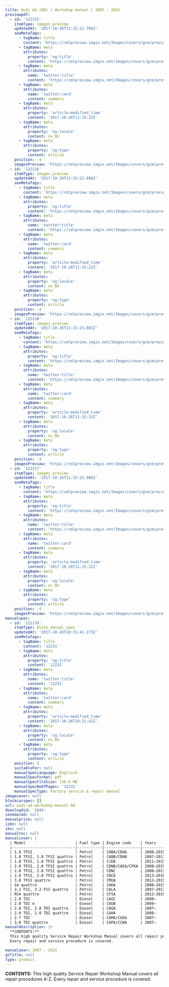 ```yaml
---
title: Audi A4 (B8) | Workshop manual | 2007 - 2015
previewpdf:
  - id: '122215'
    itemType: images_preview
    updatedAt: '2017-10-26T11:15:22.786Z'
    seoMetaTags:
      - tagName: title
        content: 'https://cmlpreview.imgix.net/Images/covers/gcm/preview/pr-1044-1.jpg'
      - tagName: meta
        attributes:
          property: 'og:title'
          content: 'https://cmlpreview.imgix.net/Images/covers/gcm/preview/pr-1044-1.jpg'
      - tagName: meta
        attributes:
          name: 'twitter:title'
          content: 'https://cmlpreview.imgix.net/Images/covers/gcm/preview/pr-1044-1.jpg'
      - tagName: meta
        attributes:
          name: 'twitter:card'
          content: summary
      - tagName: meta
        attributes:
          property: 'article:modified_time'
          content: '2017-10-26T11:15:22Z'
      - tagName: meta
        attributes:
          property: 'og:locale'
          content: nv_NV
      - tagName: meta
        attributes:
          property: 'og:type'
          content: article
    position: -4
    imagesPreview: 'https://cmlpreview.imgix.net/Images/covers/gcm/preview/pr-1044-1.jpg'
  - id: '122216'
    itemType: images_preview
    updatedAt: '2017-10-26T11:15:22.886Z'
    seoMetaTags:
      - tagName: title
        content: 'https://cmlpreview.imgix.net/Images/covers/gcm/preview/pr-1044-2.jpg'
      - tagName: meta
        attributes:
          property: 'og:title'
          content: 'https://cmlpreview.imgix.net/Images/covers/gcm/preview/pr-1044-2.jpg'
      - tagName: meta
        attributes:
          name: 'twitter:title'
          content: 'https://cmlpreview.imgix.net/Images/covers/gcm/preview/pr-1044-2.jpg'
      - tagName: meta
        attributes:
          name: 'twitter:card'
          content: summary
      - tagName: meta
        attributes:
          property: 'article:modified_time'
          content: '2017-10-26T11:15:22Z'
      - tagName: meta
        attributes:
          property: 'og:locale'
          content: nv_NV
      - tagName: meta
        attributes:
          property: 'og:type'
          content: article
    position: -4
    imagesPreview: 'https://cmlpreview.imgix.net/Images/covers/gcm/preview/pr-1044-2.jpg'
  - id: '122218'
    itemType: images_preview
    updatedAt: '2017-10-26T11:15:23.083Z'
    seoMetaTags:
      - tagName: title
        content: 'https://cmlpreview.imgix.net/Images/covers/gcm/preview/pr-1044-3.jpg'
      - tagName: meta
        attributes:
          property: 'og:title'
          content: 'https://cmlpreview.imgix.net/Images/covers/gcm/preview/pr-1044-3.jpg'
      - tagName: meta
        attributes:
          name: 'twitter:title'
          content: 'https://cmlpreview.imgix.net/Images/covers/gcm/preview/pr-1044-3.jpg'
      - tagName: meta
        attributes:
          name: 'twitter:card'
          content: summary
      - tagName: meta
        attributes:
          property: 'article:modified_time'
          content: '2017-10-26T11:15:23Z'
      - tagName: meta
        attributes:
          property: 'og:locale'
          content: nv_NV
      - tagName: meta
        attributes:
          property: 'og:type'
          content: article
    position: -4
    imagesPreview: 'https://cmlpreview.imgix.net/Images/covers/gcm/preview/pr-1044-3.jpg'
  - id: '122217'
    itemType: images_preview
    updatedAt: '2017-10-26T11:15:22.968Z'
    seoMetaTags:
      - tagName: title
        content: 'https://cmlpreview.imgix.net/Images/covers/gcm/preview/pr-1044-4.jpg'
      - tagName: meta
        attributes:
          property: 'og:title'
          content: 'https://cmlpreview.imgix.net/Images/covers/gcm/preview/pr-1044-4.jpg'
      - tagName: meta
        attributes:
          name: 'twitter:title'
          content: 'https://cmlpreview.imgix.net/Images/covers/gcm/preview/pr-1044-4.jpg'
      - tagName: meta
        attributes:
          name: 'twitter:card'
          content: summary
      - tagName: meta
        attributes:
          property: 'article:modified_time'
          content: '2017-10-26T11:15:22Z'
      - tagName: meta
        attributes:
          property: 'og:locale'
          content: nv_NV
      - tagName: meta
        attributes:
          property: 'og:type'
          content: article
    position: -4
    imagesPreview: 'https://cmlpreview.imgix.net/Images/covers/gcm/preview/pr-1044-4.jpg'
manualspec:
  - id: '122178'
    itemType: block_manual_spec
    updatedAt: '2017-10-26T10:31:41.273Z'
    seoMetaTags:
      - tagName: title
        content: '12231'
      - tagName: meta
        attributes:
          property: 'og:title'
          content: '12231'
      - tagName: meta
        attributes:
          name: 'twitter:title'
          content: '12231'
      - tagName: meta
        attributes:
          name: 'twitter:card'
          content: summary
      - tagName: meta
        attributes:
          property: 'article:modified_time'
          content: '2017-10-26T10:31:41Z'
      - tagName: meta
        attributes:
          property: 'og:locale'
          content: nv_NV
      - tagName: meta
        attributes:
          property: 'og:type'
          content: article
    position: 5
    suitableFor: null
    manualSpecLanguage: Englisch
    manualSpecFormat: pdf
    manualSpecFileSize: 116.6 MB
    manualSpecNoOfPages: '12231'
    manualSpecType: Factory service & repair manual
imagecover: null
blockcarspec: []
url: audi-a4-workshop-manual-b8
downloadid: '1044'
sendowlmd: null
manualprice: null
isbn: null
sku: null
manualtoc: null
manualcover: |
  | Model                      | Fuel type | Engine code    | Years     | displacement / type                                 | Power@rpm                                | Torque@rpm                     | 
  |----------------------------|-----------|----------------|-----------|-----------------------------------------------------|------------------------------------------|--------------------------------| 
  | 1.8 TFSI                   | Petrol    | CABA/CDHA      | 2008–2015 | 1,798 cc (110 cu in) 16v I4 turbo                   | 120 PS (88 kW; 118 hp) @4500–6200        | 230 N·m (170 lb·ft) @1500–3650 | 
  | 1.8 TFSI, 1.8 TFSI quattro | Petrol    | CABB/CDHB      | 2007–2011 | 1,798 cc (110 cu in) 16v I4 turbo                   | 160 PS (118 kW; 158 hp) @4500–6200       | 250 N·m (184 lb·ft) @1500–4500 | 
  | 1.8 TFSI, 1.8 TFSI quattro | Petrol    | CJEB           | 2011–2015 | 1,798 cc (110 cu in) 16v I4 turbo                   | 170 PS (125 kW; 168 hp) @3800–6200       | 320 N·m (236 lb·ft) @1400–3700 | 
  | 2.0 TFSI, 2.0 TFSI quattro | Petrol    | CDNB/CAEA/CFKA | 2008–2015 | 1,984 cc (121.1 cu in) 16v I4 turbo                 | 180 PS (132 kW; 178 hp) @4000–6000       | 320 N·m (236 lb·ft) @1500–3900 | 
  | 2.0 TFSI, 2.0 TFSI quattro | Petrol    | CDNC           | 2008–2013 | 1,984 cc (121 cu in) 16v I4 turbo                   | 211 PS (155 kW; 208 hp) @4300–6000       | 350 N·m (258 lb·ft) @1500–4200 | 
  | 2.0 TFSI, 2.0 TFSI quattro | Petrol    | CNCD           | 2013–2016 | 1,984 cc (121 cu in) 16v I4 turbo                   | 225 PS (165 kW; 222 hp) @4500–6250       | 350 N·m (258 lb·ft) @1500–4500 | 
  | 3.0 TFSI quattro           | Petrol    | CMUA           | 2012–2015 | 2,995 cc (183 cu in) 24v V6 supercharged            | 272 PS (200 kW; 268 hp) @4780-6500       | 400 N·m (295 lb·ft) @2150–4780 | 
  | S4 quattro                 | Petrol    | CAKA           | 2008–2015 | 2,995 cc (183 cu in) 24v V6 supercharged            | 333 PS (245 kW; 328 hp) @5500–7000       | 440 N·m (325 lb·ft) @2900–5300 | 
  | 3.2 FSI, 3.2 FSI quattro   | Petrol    | CALA           | 2007–2011 | 3,197 cc (195 cu in) 24v V6                         | 265 PS (195 kW; 261 hp) @6500 @5500–7000 | 330 N·m (243 lb·ft) @3000–5000 | 
  | RS4 quattro                | Petrol    | CFSA           | 2012–2015 | 4,163 cc (254 cu in) 32v V8                         | 450 PS (331 kW; 444 hp) @8250            | 430 N·m (317 lb·ft) @4000–6000 | 
  | 2.0 TDI                    | Diesel    | CAGC           | 2008–     | 1,968 cc (120 cu in) 16v I4 turbo                   | 120 PS (88 kW; 118 hp) @4200             | 290 N·m (214 lb·ft) @1750–2500 | 
  | 2.0 TDI e                  | Diesel    | CAGB           | 2009–     | 1,968 cc (120 cu in) 16v I4 turbo                   | 136 PS (100 kW; 134 hp) @4200            | 320 N·m (236 lb·ft) @1750–2500 | 
  | 2.0 TDI, 2.0 TDI quattro   | Diesel    | CAGA           | 2007–     | 1,968 cc (120 cu in) 16v I4 variable geometry turbo | 143 PS (105 kW; 141 hp) @4200            | 320 N·m (236 lb·ft) @1750–2500 | 
  | 2.0 TDI, 2.0 TDI quattro   | Diesel    | CAHA           | 2008–     | 1,968 cc (120 cu in) 16v I4 variable geometry turbo | 170 PS (125 kW; 168 hp) @4200            | 350 N·m (258 lb·ft) @1750–2500 | 
  | 2.7 TDI                    | Diesel    | CAMA/CGKA      | 2007–     | 2,698 cc (165 cu in) 24v V6 turbo                   | 190 PS (140 kW; 187 hp) @3500–4400       | 400 N·m (295 lb·ft) @1400–3250 | 
  | 3.0 TDI quattro            | Diesel    | CAPA/CCWA      | 2007–     | 2,967 cc (181 cu in) 24v V6 turbo                   | 240 PS (177 kW; 237 hp) @4000–4400       | 500 N·m (369 lb·ft) @1500–3000 | 
manualdescription: |+
  **CONTENTS:**
  This high quality Service Repair Workshop Manual covers all repair procedures A-Z.
  Every repair and service procedure is covered.

manualyear: 2007 - 2015
gsTitle: null
type: product
---
```


**CONTENTS:**
This high quality Service Repair Workshop Manual covers all repair procedures A-Z.
Every repair and service procedure is covered.

